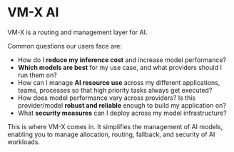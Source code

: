 # VM-X AI

VM-X is a routing and management layer for AI.

Common questions our users face are:

- How do I **reduce my inference cost** and increase model performance?
- **Which models are best** for my use case, and what providers should I run them on?
- How can I manage **AI resource use** across my different applications, teams, processes so that high priority tasks always get executed?
- How does model performance vary across providers? Is this provider/model **robust and reliable** enough to build my application on?
- What **security measures** can I deploy across my model infrastructure?

This is where VM-X comes in. It simplifies the management of AI models, enabling you to manage allocation, routing, fallback, and security of AI workloads.
